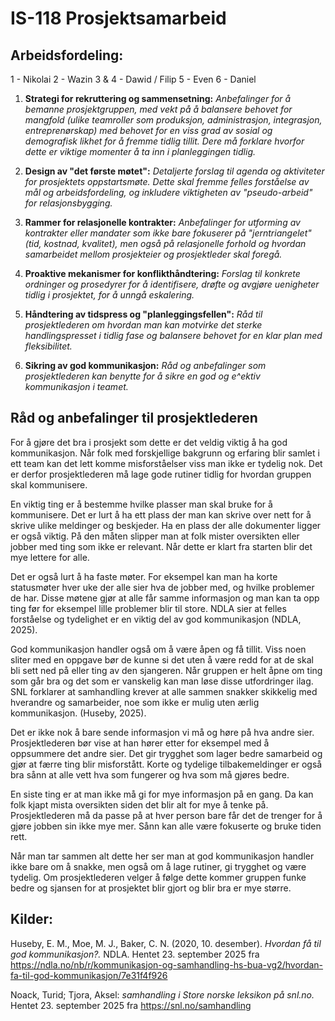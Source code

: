 # IS-118 Prosjektsamarbeid

## Arbeidsfordeling:

1 - Nikolai
2 - Wazin
3 & 4 - Dawid / Filip
5 - Even
6 - Daniel

1. **Strategi for rekruttering og sammensetning:** *Anbefalinger for å bemanne prosjektgruppen, med vekt på å balansere behovet for mangfold (ulike teamroller som produksjon, administrasjon, integrasjon, entreprenørskap) med behovet for en viss grad av sosial og demografisk likhet for å fremme tidlig tillit. Dere må forklare hvorfor dette er viktige momenter å ta inn i planleggingen tidlig.*



2. **Design av "det første møtet":** *Detaljerte forslag til agenda og aktiviteter for prosjektets oppstartsmøte. Dette skal fremme felles forståelse av mål og arbeidsfordeling, og inkludere viktigheten av "pseudo-arbeid" for relasjonsbygging.*



3. **Rammer for relasjonelle kontrakter:** *Anbefalinger for utforming av kontrakter eller mandater som ikke bare fokuserer på "jerntriangelet" (tid, kostnad, kvalitet), men også på relasjonelle forhold og hvordan samarbeidet mellom prosjekteier og prosjektleder skal foregå.*



4. **Proaktive mekanismer for konflikthåndtering:** *Forslag til konkrete ordninger og prosedyrer for å identifisere, drøfte og avgjøre uenigheter tidlig i prosjektet, for å unngå eskalering.*



5. **Håndtering av tidspress og "planleggingsfellen":** *Råd til prosjektlederen om hvordan man kan motvirke det sterke handlingspresset i tidlig fase og balansere behovet for en klar plan med fleksibilitet.*



6. **Sikring av god kommunikasjon:** *Råd og anbefalinger som prosjektlederen kan benytte for å sikre en god og e^ektiv kommunikasjon i teamet.*

## Råd og anbefalinger til prosjektlederen 
For å gjøre det bra i prosjekt som dette er det veldig viktig å ha god kommunikasjon. Når folk med forskjellige bakgrunn og erfaring blir samlet i ett team kan det lett komme misforståelser viss man ikke er tydelig nok. Det er derfor prosjektlederen må lage gode rutiner tidlig for hvordan gruppen skal kommunisere.

En viktig ting er å bestemme hvilke plasser man skal bruke for å kommunisere. Det er lurt å ha ett plass der man kan skrive over nett for å skrive ulike meldinger og beskjeder. Ha en plass der alle dokumenter ligger er også viktig. På den måten slipper man at folk mister oversikten eller jobber med ting som ikke er relevant. Når dette er klart fra starten blir det mye lettere for alle.

Det er også lurt å ha faste møter. For eksempel kan man ha korte statusmøter hver uke der alle sier hva de jobber med, og hvilke problemer de har. Disse møtene gjør at alle får samme informasjon og man kan ta opp ting før for eksempel lille problemer blir til store. NDLA sier at felles forståelse og tydelighet er en viktig del av god kommunikasjon (NDLA, 2025).

God kommunikasjon handler også om å være åpen og få tillit. Viss noen sliter med en oppgave bør de kunne si det uten å være redd for at de skal bli sett ned på eller ting av den sjangeren. Når gruppen er helt åpne om ting som går bra og det som er vanskelig kan man løse disse utfordringer ilag. SNL forklarer at samhandling krever at alle sammen snakker skikkelig med hverandre og samarbeider, noe som ikke er mulig uten ærlig kommunikasjon. (Huseby, 2025).

Det er ikke nok å bare sende informasjon vi må og høre på hva andre sier. Prosjektlederen bør vise at han hører etter for eksempel med å oppsummere det andre sier. Det gir trygghet som lager bedre samarbeid og gjør at færre ting blir misforstått. Korte og tydelige tilbakemeldinger er også bra sånn at alle vett hva som fungerer og hva som må gjøres bedre.

En siste ting er at man ikke må gi for mye informasjon på en gang. Da kan folk kjapt mista oversikten siden det blir alt for mye å tenke på. Prosjektlederen må da passe på at hver person bare får det de trenger for å gjøre jobben sin ikke mye mer. Sånn kan alle være fokuserte og bruke tiden rett.

Når man tar sammen alt dette her ser man at god kommunikasjon handler ikke bare om å snakke, men også om å lage rutiner, gi trygghet og være tydelig. Om prosjektlederen velger å følge dette kommer gruppen funke bedre og sjansen for at prosjektet blir gjort og blir bra er mye større.

## Kilder:

Huseby, E. M., Moe, M. J., Baker, C. N. (2020, 10. desember). *Hvordan få til god kommunikasjon?.* NDLA. Hentet 23. september 2025 fra https://ndla.no/nb/r/kommunikasjon-og-samhandling-hs-bua-vg2/hvordan-fa-til-god-kommunikasjon/7e31f4f926 

Noack, Turid; Tjora, Aksel: *samhandling i Store norske leksikon på snl.no.* Hentet 23. september 2025 fra https://snl.no/samhandling 
